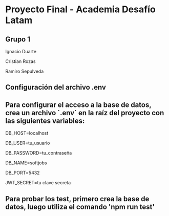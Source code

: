 <h1>Proyecto Final - Academia Desafío Latam</h1>
<h2>Grupo 1</h2>
<p>Ignacio Duarte</p>
<p>Cristian Rozas</p>
<p>Ramiro Sepulveda</p>

## Configuración del archivo .env

<h2>Para configurar el acceso a la base de datos, crea un archivo `.env` en la raíz del proyecto con las siguientes variables:</h2>

<p>DB_HOST=localhost</p>
<p>DB_USER=tu_usuario</p>
<p>DB_PASSWORD=tu_contraseña</p>
<p>DB_NAME=softjobs</p>
<p>DB_PORT=5432</p>


<p>JWT_SECRET=tu clave secreta</p>

## Para probar los test, primero crea la base de datos, luego utiliza el comando 'npm run test'